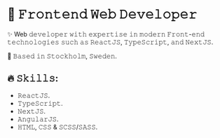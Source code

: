 # 🧑 𝙵𝚛𝚘𝚗𝚝𝚎𝚗𝚍 𝚆𝚎𝚋 𝙳𝚎𝚟𝚎𝚕𝚘𝚙𝚎𝚛
✨ Web 𝚍𝚎𝚟𝚎𝚕𝚘𝚙𝚎𝚛 𝚠𝚒𝚝𝚑 𝚎𝚡𝚙𝚎𝚛𝚝𝚒𝚜𝚎 𝚒𝚗 𝚖𝚘𝚍𝚎𝚛𝚗 𝙵𝚛𝚘𝚗𝚝-𝚎𝚗𝚍 𝚝𝚎𝚌𝚑𝚗𝚘𝚕𝚘𝚐𝚒𝚎𝚜 𝚜𝚞𝚌𝚑 𝚊𝚜 𝚁𝚎𝚊𝚌𝚝𝙹𝚂, 𝚃𝚢𝚙𝚎𝚂𝚌𝚛𝚒𝚙𝚝, 𝚊𝚗𝚍 𝙽𝚎𝚡𝚝𝙹𝚂.

📍 𝙱𝚊𝚜𝚎𝚍 𝚒𝚗 𝚂𝚝𝚘𝚌𝚔𝚑𝚘𝚕𝚖, 𝚂𝚠𝚎𝚍𝚎𝚗.

## 🔥 𝚂𝚔𝚒𝚕𝚕𝚜:
* 𝚁𝚎𝚊𝚌𝚝𝙹𝚂.
* 𝚃𝚢𝚙𝚎𝚂𝚌𝚛𝚒𝚙𝚝.
* 𝙽𝚎𝚡𝚝𝙹𝚂.
* 𝙰𝚗𝚐𝚞𝚕𝚊𝚛𝙹𝚂.
* 𝙷𝚃𝙼𝙻, 𝙲𝚂𝚂 & 𝚂𝙲𝚂𝚂/𝚂𝙰𝚂𝚂.
